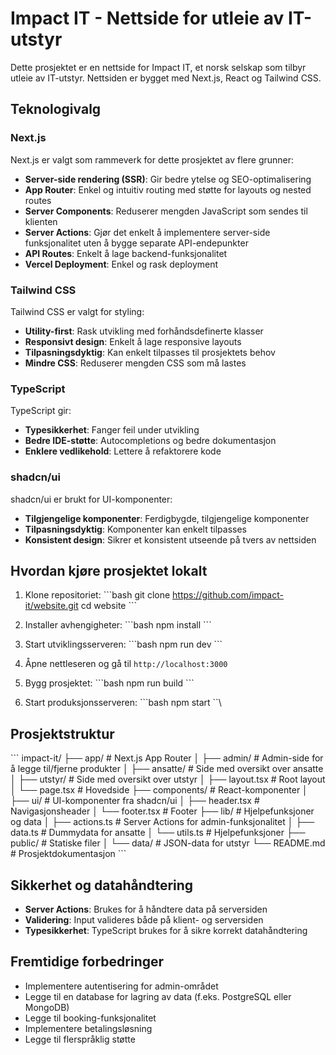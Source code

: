 # Impact IT - Nettside for utleie av IT-utstyr

Dette prosjektet er en nettside for Impact IT, et norsk selskap som tilbyr utleie av IT-utstyr. Nettsiden er bygget med Next.js, React og Tailwind CSS.

## Teknologivalg

### Next.js
Next.js er valgt som rammeverk for dette prosjektet av flere grunner:
- **Server-side rendering (SSR)**: Gir bedre ytelse og SEO-optimalisering
- **App Router**: Enkel og intuitiv routing med støtte for layouts og nested routes
- **Server Components**: Reduserer mengden JavaScript som sendes til klienten
- **Server Actions**: Gjør det enkelt å implementere server-side funksjonalitet uten å bygge separate API-endepunkter
- **API Routes**: Enkelt å lage backend-funksjonalitet
- **Vercel Deployment**: Enkel og rask deployment

### Tailwind CSS
Tailwind CSS er valgt for styling:
- **Utility-first**: Rask utvikling med forhåndsdefinerte klasser
- **Responsivt design**: Enkelt å lage responsive layouts
- **Tilpasningsdyktig**: Kan enkelt tilpasses til prosjektets behov
- **Mindre CSS**: Reduserer mengden CSS som må lastes

### TypeScript
TypeScript gir:
- **Typesikkerhet**: Fanger feil under utvikling
- **Bedre IDE-støtte**: Autocompletions og bedre dokumentasjon
- **Enklere vedlikehold**: Lettere å refaktorere kode

### shadcn/ui
shadcn/ui er brukt for UI-komponenter:
- **Tilgjengelige komponenter**: Ferdigbygde, tilgjengelige komponenter
- **Tilpasningsdyktig**: Komponenter kan enkelt tilpasses
- **Konsistent design**: Sikrer et konsistent utseende på tvers av nettsiden



## Hvordan kjøre prosjektet lokalt

1. Klone repositoriet:
\`\`\`bash
git clone https://github.com/impact-it/website.git
cd website
\`\`\`

2. Installer avhengigheter:
\`\`\`bash
npm install
\`\`\`

3. Start utviklingsserveren:
\`\`\`bash
npm run dev
\`\`\`

4. Åpne nettleseren og gå til `http://localhost:3000`

1. Bygg prosjektet:
\`\`\`bash
npm run build
\`\`\`

2. Start produksjonsserveren:
\`\`\`bash
npm start
\`\`\

## Prosjektstruktur

\`\`\`
impact-it/
├── app/                  # Next.js App Router
│   ├── admin/            # Admin-side for å legge til/fjerne produkter
│   ├── ansatte/          # Side med oversikt over ansatte
│   ├── utstyr/           # Side med oversikt over utstyr
│   ├── layout.tsx        # Root layout
│   └── page.tsx          # Hovedside
├── components/           # React-komponenter
│   ├── ui/               # UI-komponenter fra shadcn/ui
│   ├── header.tsx        # Navigasjonsheader
│   └── footer.tsx        # Footer
├── lib/                  # Hjelpefunksjoner og data
│   ├── actions.ts        # Server Actions for admin-funksjonalitet
│   ├── data.ts           # Dummydata for ansatte
│   └── utils.ts          # Hjelpefunksjoner
├── public/               # Statiske filer
│   └── data/             # JSON-data for utstyr
└── README.md             # Prosjektdokumentasjon
\`\`\`

## Sikkerhet og datahåndtering

- **Server Actions**: Brukes for å håndtere data på serversiden
- **Validering**: Input valideres både på klient- og serversiden
- **Typesikkerhet**: TypeScript brukes for å sikre korrekt datahåndtering

## Fremtidige forbedringer

- Implementere autentisering for admin-området
- Legge til en database for lagring av data (f.eks. PostgreSQL eller MongoDB)
- Legge til booking-funksjonalitet
- Implementere betalingsløsning
- Legge til flerspråklig støtte
